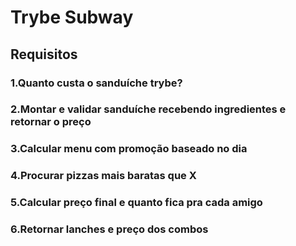 # Trybe Subway

## Requisitos

### 1.Quanto custa o sanduíche trybe?
### 2.Montar e validar sanduíche recebendo ingredientes e retornar o preço 
### 3.Calcular menu com promoção baseado no dia
### 4.Procurar pizzas mais baratas que X
### 5.Calcular preço final e quanto fica pra cada amigo
### 6.Retornar lanches e preço dos combos